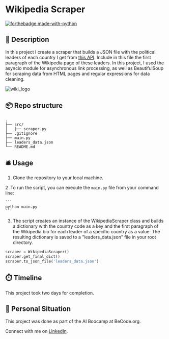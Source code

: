 # Wikipedia Scraper
[![forthebadge made-with-python](https://ForTheBadge.com/images/badges/made-with-python.svg)](https://www.python.org/)


## 🏢 Description

 In this project I create a scraper that builds a JSON file with the political leaders of each country I get from [this API](https://country-leaders.onrender.com/docs).
 Include in this file the first paragraph of the Wikipedia page of these leaders. 
 In this project, I used the asyncio module for asynchronous link processing, as well as BeautifulSoup for scraping data from HTML pages and regular expressions for data cleaning.









![wiki_logo](https://upload.wikimedia.org/wikipedia/commons/thumb/b/b5/Wikipedia-Logo-black-and-white.jpg/480px-Wikipedia-Logo-black-and-white.jpg)

## 📦 Repo structure

```
.
├── src/
│   ├── scraper.py
├── .gitignore
├── main.py
├── leaders_data.json
└── README.md
```

## 🛎️ Usage
1. Clone the repository to your local machine.



2 .To run the script, you can execute the `main.py` file from your command line:

    ```
    python main.py
    ```

3. The script creates an instance of the WikipediaScraper class and builds a dictionary with the country code as a key and the first paragraph of the Wikipedia bio for each leader of a specific country as a value.
   The resulting dictionary is saved to a "leaders_data.json" file in your root directory.

```python
scraper = WikipediaScraper()
scraper.get_final_dict()
scraper.to_json_file('leaders_data.json')
```
## ⏱️ Timeline

This project took two days for completion.

## 📌 Personal Situation
This project was done as part of the AI Boocamp at BeCode.org. 

Connect with me on [LinkedIn](www.linkedin.com/in/ihor-afanasiev-a50798268).
